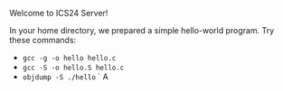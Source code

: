 Welcome to ICS24 Server!

In your home directory, we prepared a simple hello-world program.
Try these commands:

- `gcc -g -o hello hello.c`
- `gcc -S -o hello.S hello.c`
- `objdump -S ./hello`
`   A